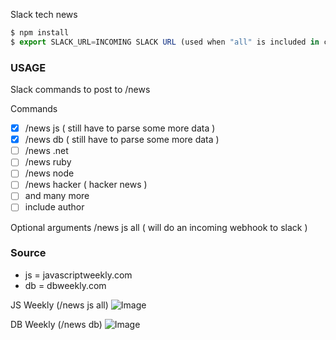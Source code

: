 Slack tech news

```js
$ npm install
$ export SLACK_URL=INCOMING SLACK URL (used when "all" is included in command )
```

### USAGE
Slack commands to post to /news

Commands
- [x] /news js ( still have to parse some more data )
- [x] /news db ( still have to parse some more data )
- [ ] /news .net
- [ ] /news ruby
- [ ] /news node
- [ ] /news hacker ( hacker news )
- [ ] and many more
- [ ] include author

Optional arguments
/news js all ( will do an incoming webhook to slack )

### Source
- js = javascriptweekly.com
- db = dbweekly.com

JS Weekly (/news js all)
![Image](http://s22.postimg.org/v3t3jpvyp/Screen_Shot_2015_02_08_at_22_08_33.png)

DB Weekly (/news db)
![Image](http://s4.postimg.org/ddakcct3x/Screen_Shot_2015_02_09_at_22_25_33.png)